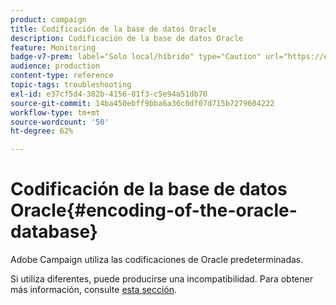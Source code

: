 ```yaml
---
product: campaign
title: Codificación de la base de datos Oracle
description: Codificación de la base de datos Oracle
feature: Monitoring
badge-v7-prem: label="Solo local/híbrido" type="Caution" url="https://experienceleague.adobe.com/docs/campaign-classic/using/installing-campaign-classic/architecture-and-hosting-models/hosting-models-lp/hosting-models.html?lang=es" tooltip="Se aplica solo a implementaciones On-premise e híbridas"
audience: production
content-type: reference
topic-tags: troubleshooting
exl-id: e37cf5d4-382b-4156-81f3-c5e94a51db70
source-git-commit: 14ba450ebff9bba6a36c0df07d715b7279604222
workflow-type: tm+mt
source-wordcount: '50'
ht-degree: 62%

---
```


# Codificación de la base de datos Oracle{#encoding-of-the-oracle-database}



Adobe Campaign utiliza las codificaciones de Oracle predeterminadas.

Si utiliza diferentes, puede producirse una incompatibilidad. Para obtener más información, consulte [esta sección](../../installation/using/database.md#oracle).
